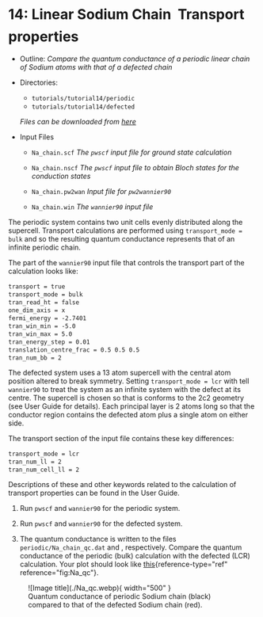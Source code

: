 # 14: Linear Sodium Chain &#151; Transport properties

- Outline: *Compare the quantum conductance of a periodic linear chain
    of Sodium atoms with that of a defected chain*

- Directories:
    - `tutorials/tutorial14/periodic`
    - `tutorials/tutorial14/defected`

    *Files can be downloaded from
    [here](https://github.com/wannier-developers/wannier90/tree/develop/tutorials/tutorial14)*

- Input Files

    - `Na_chain.scf` *The `pwscf` input file for ground
        state calculation*

    - `Na_chain.nscf` *The `pwscf` input file to obtain
        Bloch states for the conduction states*

    - `Na_chain.pw2wan` *Input file for `pw2wannier90`*

    - `Na_chain.win` *The `wannier90` input file*

The periodic system contains two unit cells evenly distributed along the
supercell. Transport calculations are performed using
`transport_mode = bulk` and so the resulting quantum conductance
represents that of an infinite periodic chain.

The part of the `wannier90` input file that controls the transport part
of the calculation looks like:

```vi title="Input file"
transport = true
transport_mode = bulk
tran_read_ht = false
one_dim_axis = x
fermi_energy = -2.7401
tran_win_min = -5.0
tran_win_max = 5.0
tran_energy_step = 0.01
translation_centre_frac = 0.5 0.5 0.5
tran_num_bb = 2
```

The defected system uses a 13 atom supercell with the central atom
position altered to break symmetry. Setting `transport_mode = lcr` with
tell `wannier90` to treat the system as an infinite system with the
defect at its centre. The supercell is chosen so that is conforms to the
2c2 geometry (see User Guide for details). Each principal layer is 2
atoms long so that the conductor region contains the defected atom plus
a single atom on either side.

The transport section of the input file contains these key differences:

```vi title="Input file"
transport_mode = lcr
tran_num_ll = 2
tran_num_cell_ll = 2
```

Descriptions of these and other keywords related to the calculation of
transport properties can be found in the User Guide.

1. Run `pwscf` and `wannier90` for the periodic system.

2. Run `pwscf` and `wannier90` for the defected system.

3. The quantum conductance is written to the files
    `periodic/Na_chain_qc.dat` and , respectively. Compare the quantum
    conductance of the periodic (bulk) calculation with the defected
    (LCR) calculation. Your plot should look like
    [this](#fig:Na_qc){reference-type="ref" reference="fig:Na_qc"}.

<figure markdown="span" id="fig:Na_qc">
![Image title](./Na_qc.webp){ width="500" }
<figcaption> Quantum conductance of periodic Sodium chain (black)
compared to that of the defected Sodium chain (red).</figcaption>
</figure>
